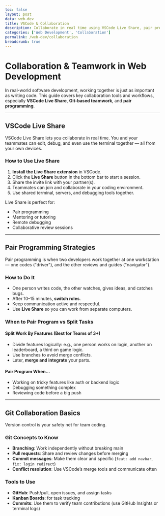 ```yaml
---
toc: false
layout: post
data: web-dev
title: VSCode & Collaboration
description: Collaborate in real time using VSCode Live Share, pair programming techniques, and effective version control to work like professional dev teams.
categories: ['Web Development', 'Collaboration']
permalink: /web-dev/collaboration
breadcrumb: true
---
```


# Collaboration & Teamwork in Web Development

In real-world software development, working together is just as important as writing code. This guide covers key collaboration tools and workflows, especially **VSCode Live Share**, **Git-based teamwork**, and **pair programming**.

---

## VSCode Live Share

VSCode Live Share lets you collaborate in real time. You and your teammates can edit, debug, and even use the terminal together — all from your own devices.

### How to Use Live Share

1. **Install the Live Share extension** in VSCode.
2. Click the **Live Share** button in the bottom bar to start a session.
3. Share the invite link with your partner(s).
4. Teammates can join and collaborate in your coding environment.
5. Use shared terminal, servers, and debugging tools together.

Live Share is perfect for:
- Pair programming
- Mentoring or tutoring
- Remote debugging
- Collaborative review sessions

---

## Pair Programming Strategies

Pair programming is when two developers work together at one workstation — one codes ("driver"), and the other reviews and guides ("navigator").

### How to Do It

- One person writes code, the other watches, gives ideas, and catches bugs.
- After 10–15 minutes, **switch roles**.
- Keep communication active and respectful.
- Use **Live Share** so you can work from separate computers.

### When to Pair Program vs Split Tasks

#### Split Work By Features (Best for Teams of 3+)

- Divide features logically: e.g., one person works on login, another on leaderboard, a third on game logic.
- Use branches to avoid merge conflicts.
- Later, **merge and integrate** your parts.

#### Pair Program When…

- Working on tricky features like auth or backend logic
- Debugging something complex
- Reviewing code before a big push


---

## Git Collaboration Basics

Version control is your safety net for team coding.

### Git Concepts to Know

- **Branching**: Work independently without breaking main
- **Pull requests**: Share and review changes before merging
- **Commit messages**: Make them clear and specific (`feat: add navbar`, `fix: login redirect`)
- **Conflict resolution**: Use VSCode’s merge tools and communicate often

### Tools to Use

- **GitHub**: Push/pull, open issues, and assign tasks
- **Kanban Boards**: for task tracking
- **Commits**: Use them to verify team contributions (use GitHub Insights or terminal logs)

